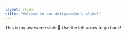 ```yaml
---
layout: slide
title: "Welcome to our Adityazodpe's slide!"
---
```

This is my awesome slide :tada:
Use the left arrow to go back!
